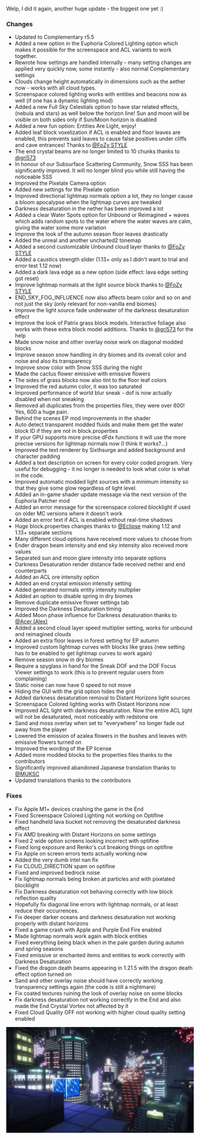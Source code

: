 Welp, I did it again, another huge update - the biggest one yet :)
### Changes
- Updated to Complementary r5.5
- Added a new option in the Euphoria Colored Lighting option which makes it possible for the screenspace and ACL variants to work together.
- Rewrote how settings are handled internally - many setting changes are applied very quickly now, some instantly - also normal Complementary settings
- Clouds change height automatically in dimensions such as the aether now - works with all cloud types.
- Screenspace colored lighting works with entities and beacons now as well (if one has a dynamic lighting mod)
- Added a new Full Sky Celestials option to have star related effects, (nebula and stars) as well below the horizon line! Sun and moon will be visible on both sides only if Sun/Moon horizon is disabled
- Added a new fun option: Entities Are Light, enjoy!
- Added leaf block voxelization if ACL is enabled and floor leaves are enabled, this prevents said leaves to cause false positives under cliffs and cave entrances! Thanks to [@FoZy STYLE](https://github.com/FoZy-STYLE)
- The end crystal beams are no longer limited to 10 chunks thanks to [@gri573](https://github.com/gri573)
- In honour of our Subsurface Scattering Community, Snow SSS has been significantly improved. It will no longer blind you while still having the noticeable SSS
- Improved the Pixelate Camera option
- Added new settings for the Pixelate option
- Improved directional lightmap normals option a lot, they no longer cause a bloom apocalypse when the lightmap curves are tweaked
- Darkness desaturation in the nether has been improved a lot
- Added a clear Water Spots option for Unbound or Reimagined + waves which adds random spots to the water where the water waves are calm, giving the water some more variation
- Improve the look of the autumn season floor leaves drastically
- Added the unreal and another uncharted2 tonemap
- Added a second customizable Unbound cloud layer thanks to [@FoZy STYLE](https://github.com/FoZy-STYLE)
- Added a caustics strength slider (1.13+ only as I didn't want to trial and error test 1.12 now)
- Added a dark lava edge as a new option (side effect: lava edge setting got reset)
- Improve lightmap normals at the light source block thanks to [@FoZy STYLE](https://github.com/FoZy-STYLE)
- END_SKY_FOG_INFLUENCE now also affects beam color and so on and not just the sky (only relevant for non-vanilla end biomes)
- Improve the light source fade underwater of the darkness desaturation effect
- Improve the look of Patrix grass block models. Interactive foliage also works with these extra block model additions. Thanks to [@gri573](https://github.com/gri573) for the help
- Made snow noise and other overlay noise work on diagonal modded blocks
- Improve season snow handling in dry biomes and its overall color and noise and also its transparency
- Improve snow color with Snow SSS during the night
- Made the cactus flower emissive with emissive flowers
- The sides of grass blocks now also tint to the floor leaf colors
- Improved the red autumn color, it was too saturated
- Improved performance of world blur sneak - dof is now actually disabled when not sneaking
- Removed all duplicates from the properties files, they were over 600! Yes, 600 a huge pain.
- Behind the scenes EP mod improvements in the shader
- Auto detect transparent modded fluids and make them get the water block ID if they are not in block.properties
- If your GPU supports more precise dFdx functions it will use the more precise versions for lightmap normals now (I think it works?...)
- Improved the text renderer by Sixthsurge and added background and character padding
- Added a text description on screen for every color coded program. Very useful for debugging - it no longer is needed to look what color is what in the code.
- Improved automatic modded light sources with a minimum intensity so that they give some glow regardless of light level.
- Added an in-game shader update message via the next version of the Euphoria Patcher mod
- Added an error message for the screenspace colored blocklight if used on older MC versions where it doesn't work
- Added an error text if ACL is enabled without real-time shadows
- Huge block.properties changes thanks to [@Eclipse](https://github.com/Eclipse-Sol) making 1.12 and 1.13+ separate sections
- Many different cloud options have received more values to choose from
- Ender dragon beam intensity and end sky intensity also received more values
- Separated sun and moon glare intensity into separate options
- Darkness Desaturation render distance fade received nether and end counterparts
- Added an ACL ore intensity option
- Added an end crystal emission intensity setting
- Added generated normals entity intensity multiplier
- Added an option to disable spring in dry biomes
- Remove duplicate emissive flower settings tab
- Improved the Darkness Desaturation timing
- Added Moon phase influence for Darkness desaturation thanks to [@Acer (Alex)](https://github.com/djmrFunnyMan)
- Added a second cloud layer speed multiplier setting, works for unbound and reimagined clouds
- Added an extra floor leaves in forest setting for EP autumn
- Improved custom lightmap curves with blocks like grass (new setting has to be enabled to get lightmap curves to work again)
- Remove season snow in dry biomes
- Require a spyglass in hand for the Sneak DOF and the DOF Focus Viewer settings to work (this is to prevent regular users from complaining)
- Static noise can now have 0 speed to not move
- Hiding the GUI with the grid option hides the grid
- Added darkness desaturation removal to Distant Horizons light sources
- Screenspace Colored lighting works with Distant Horizons now
- Improved ACL light with darkness desaturation. Now the entire ACL light will not be desaturated, most noticeably with redstone ore
- Sand and moss overlay when set to "everywhere" no longer fade out away from the player
- Lowered the emission of azalea flowers in the bushes and leaves with emissive flowers turned on
- Improved the wording of the EP license
- Added more modded blocks to the properties files thanks to the contributors
- Significantly improved abandoned Japanese translation thanks to [@MUKSC](https://github.com/MUKSC)
- Updated translations thanks to the contributors

### Fixes
- Fix Apple M1+ devices crashing the game in the End
- Fixed Screenspace Colored Lighting not working on Optifine
- Fixed handheld lava bucket not removing the desaturated darkness effect
- Fix AMD breaking with Distant Horizons on some settings
- Fixed 2 wide option screens looking incorrect with optifine
- Fixed long exposure and Renko's cut breaking things on optifine
- Fix Apple on screen errors texts actually working now
- Added the very dumb intel nan fix
- Fix CLOUD_DIRECTION spam on optifine
- Fixed and improved bedrock noise
- Fix lightmap normals being broken at particles and with pixelated blocklight
- Fix Darkness desaturation not behaving correctly with low block reflection quality
- Hopefully fix diagonal line errors with lightmap normals, or at least reduce their occurrences.
- Fix deeper darker oceans and darkness desaturation not working properly with distant horizons
- Fixed a game crash with Apple and Purple End Fire enabled
- Made lightmap normals work again with block entities
- Fixed everything being black when in the pale garden during autumn and spring seasons
- Fixed emissive or enchanted items and entities to work correctly with Darkness Desaturation
- Fixed the dragon death beams appearing in 1.21.5 with the dragon death effect option turned on
- Sand and other overlay noise should have correctly working transparency settings again (the code is still a nightmare)
- Fix coated textures ruining the look of overlay noise on some blocks
- Fix darkness desaturation not working correctly in the End and also made the End Crystal Vortex not affected by it
- Fixed Cloud Quality OFF not working with higher cloud quality setting enabled

![Changelog](/assets/img/changelogScreenshots/2.webp)